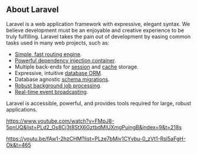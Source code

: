 ## About Laravel

Laravel is a web application framework with expressive, elegant syntax. We believe development must be an enjoyable and creative experience to be truly fulfilling. Laravel takes the pain out of development by easing common tasks used in many web projects, such as:

- [Simple, fast routing engine](https://laravel.com/docs/routing).
- [Powerful dependency injection container](https://laravel.com/docs/container).
- Multiple back-ends for [session](https://laravel.com/docs/session) and [cache](https://laravel.com/docs/cache) storage.
- Expressive, intuitive [database ORM](https://laravel.com/docs/eloquent).
- Database agnostic [schema migrations](https://laravel.com/docs/migrations).
- [Robust background job processing](https://laravel.com/docs/queues).
- [Real-time event broadcasting](https://laravel.com/docs/broadcasting).

Laravel is accessible, powerful, and provides tools required for large, robust applications.



https://www.youtube.com/watch?v=FMpJ8-5pnUQ&list=PLd2_Os8Cj3t8StX6GztbdMIUXmgPuingB&index=9&t=218s

https://youtu.be/fAw1-2hzCHM?list=PLze7bMjv1CYvbu-0_zVt1-Rsl5aFgH-Ok&t=465
